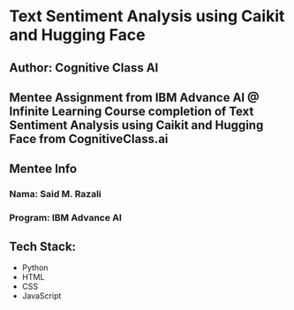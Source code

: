 # Text Sentiment Analysis using Caikit and Hugging Face
## Author: Cognitive Class AI

Mentee Assignment from IBM Advance AI @ Infinite Learning 
Course completion of Text Sentiment Analysis using Caikit and Hugging Face from CognitiveClass.ai
---

## Mentee Info
### Nama: Said M. Razali
### Program: IBM Advance AI

## Tech Stack:
- Python
- HTML
- CSS
- JavaScript
